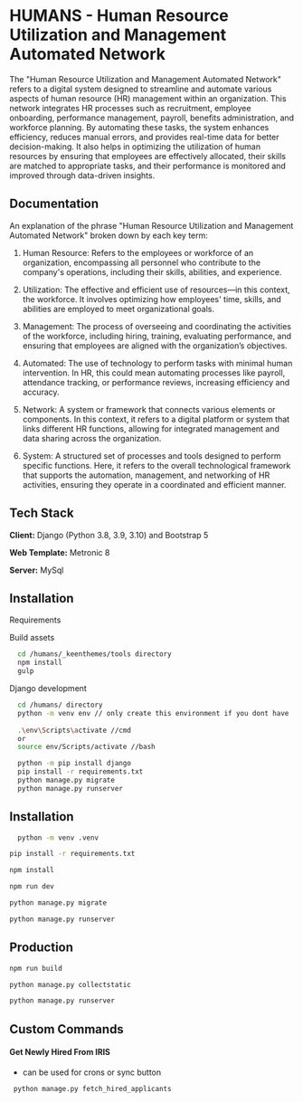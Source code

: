 
# HUMANS - Human Resource Utilization and Management Automated Network

The "Human Resource Utilization and Management Automated Network" refers to a digital system designed to streamline and automate various aspects of human resource (HR) management within an organization. This network integrates HR processes such as recruitment, employee onboarding, performance management, payroll, benefits administration, and workforce planning. By automating these tasks, the system enhances efficiency, reduces manual errors, and provides real-time data for better decision-making. It also helps in optimizing the utilization of human resources by ensuring that employees are effectively allocated, their skills are matched to appropriate tasks, and their performance is monitored and improved through data-driven insights.


## Documentation

An explanation of the phrase "Human Resource Utilization and Management Automated Network" broken down by each key term:

1. Human Resource: Refers to the employees or workforce of an organization, encompassing all personnel who contribute to the company's operations, including their skills, abilities, and experience.

2. Utilization: The effective and efficient use of resources—in this context, the workforce. It involves optimizing how employees' time, skills, and abilities are employed to meet organizational goals.

3. Management: The process of overseeing and coordinating the activities of the workforce, including hiring, training, evaluating performance, and ensuring that employees are aligned with the organization’s objectives.

4. Automated: The use of technology to perform tasks with minimal human intervention. In HR, this could mean automating processes like payroll, attendance tracking, or performance reviews, increasing efficiency and accuracy.

5. Network: A system or framework that connects various elements or components. In this context, it refers to a digital platform or system that links different HR functions, allowing for integrated management and data sharing across the organization.

6. System: A structured set of processes and tools designed to perform specific functions. Here, it refers to the overall technological framework that supports the automation, management, and networking of HR activities, ensuring they operate in a coordinated and efficient manner.
## Tech Stack

**Client:** Django (Python 3.8, 3.9, 3.10) and Bootstrap 5

**Web Template:** Metronic 8

**Server:** MySql


## Installation
Requirements

Build assets

```bash
  cd /humans/_keenthemes/tools directory
  npm install
  gulp
```

Django development

```bash
  cd /humans/ directory
  python -m venv env // only create this environment if you dont have
    
  .\env\Scripts\activate //cmd
  or
  source env/Scripts/activate //bash

  python -m pip install django
  pip install -r requirements.txt
  python manage.py migrate
  python manage.py runserver
```


## Installation

```bash
  python -m venv .venv
```
```bash
pip install -r requirements.txt
```

```bash
npm install
```

```bash
npm run dev
```

```bash
python manage.py migrate
```

```bash
python manage.py runserver
```
## Production

```bash
npm run build
```

```bash
python manage.py collectstatic
```

```bash
python manage.py runserver
```

## Custom Commands

#### Get Newly Hired From IRIS
- can be used for crons or sync button

```http
 python manage.py fetch_hired_applicants
```


